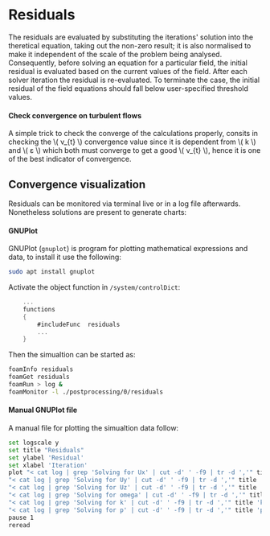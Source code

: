 # Residuals

The residuals are evaluated by substituting the iterations' solution into the
theretical equation, taking out the non-zero result; it is also normalised 
to make it independent of the scale of the problem being analysed. Consequently, 
before solving an equation for a particular field, the initial residual is evaluated based
on the current values of the field. After each solver iteration the
residual is re-evaluated. To terminate the case, the initial residual of
the field equations should fall below user-specified threshold values.

#### Check convergence on turbulent flows

A simple trick to check the converge of the calculations properly, consits in checking
the \\( ν_{t} \\) convergence value since it is dependent from \\( k \\) and \\(  ε \\)
which both must converge to get a good \\( ν_{t} \\), hence it is one of the best indicator
of convergence.

## Convergence visualization

Residuals can be monitored via terminal live or in a log file afterwards. Nonetheless
solutions are present to generate charts:

#### GNUPlot

GNUPlot (```gnuplot```) is program for plotting mathematical expressions and data, to install it use the following:

```sh
sudo apt install gnuplot
```

Activate the object function in ```/system/controlDict```:

```c#
    ...
    functions
    {
        #includeFunc  residuals
        ...
    }
```

Then the simualtion can be started as:

```sh
foamInfo residuals
foamGet residuals
foamRun > log &
foamMonitor -l ./postprocessing/0/residuals
```

#### Manual GNUPlot file

A manual file for plotting the simualtion data follow:

```sh
set logscale y
set title "Residuals"
set ylabel 'Residual'
set xlabel 'Iteration'
plot "< cat log | grep 'Solving for Ux' | cut -d' ' -f9 | tr -d ','" title 'Ux' with lines,\
"< cat log | grep 'Solving for Uy' | cut -d' ' -f9 | tr -d ','" title 'Uy' with lines,\
"< cat log | grep 'Solving for Uz' | cut -d' ' -f9 | tr -d ','" title 'Uz' with lines,\
"< cat log | grep 'Solving for omega' | cut -d' ' -f9 | tr -d ','" title 'omega' with lines,\
"< cat log | grep 'Solving for k' | cut -d' ' -f9 | tr -d ','" title 'k' with lines,\
"< cat log | grep 'Solving for p' | cut -d' ' -f9 | tr -d ','" title 'p' with lines
pause 1
reread
```

<!--  Script to show the footer   -->
<html>
<script
    src="https://code.jquery.com/jquery-3.3.1.js"
    integrity="sha256-2Kok7MbOyxpgUVvAk/HJ2jigOSYS2auK4Pfzbm7uH60="
    crossorigin="anonymous">
</script>
<script>
$(function(){
  $("#footer").load("../footers/footer_first_level_depth.html");
});
</script>
<body>
<div id="footer"></div>
</body>
</html>
